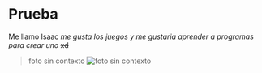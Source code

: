 # Prueba
Me llamo Isaac
*me gusta los juegos y me gustaria aprender a programas para crear uno*
~~xd~~
> foto sin contexto
![foto sin contexto](https://twitter.com/Id13Neptune/status/1443970390183878693/photo/1)
